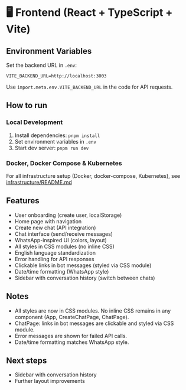 
# 🖥️ Frontend (React + TypeScript + Vite)

## Environment Variables
Set the backend URL in `.env`:
```
VITE_BACKEND_URL=http://localhost:3003
```
Use `import.meta.env.VITE_BACKEND_URL` in the code for API requests.

## How to run

### Local Development
1. Install dependencies: `pnpm install`
2. Set environment variables in `.env`
3. Start dev server: `pnpm run dev`

### Docker, Docker Compose & Kubernetes
For all infrastructure setup (Docker, docker-compose, Kubernetes), see [infrastructure/README.md](../infrastructure/README.md)

## Features
- User onboarding (create user, localStorage)
- Home page with navigation
- Create new chat (API integration)
- Chat interface (send/receive messages)
- WhatsApp-inspired UI (colors, layout)
- All styles in CSS modules (no inline CSS)
- English language standardization
- Error handling for API responses
- Clickable links in bot messages (styled via CSS module)
- Date/time formatting (WhatsApp style)
- Sidebar with conversation history (switch between chats)

## Notes
- All styles are now in CSS modules. No inline CSS remains in any component (App, CreateChatPage, ChatPage).
- ChatPage: links in bot messages are clickable and styled via CSS module.
- Error messages are shown for failed API calls.
- Date/time formatting matches WhatsApp style.

## Next steps
- Sidebar with conversation history
- Further layout improvements

